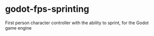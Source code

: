 # godot-fps-sprinting
First person character controller with the ability to sprint, for the Godot game engine
